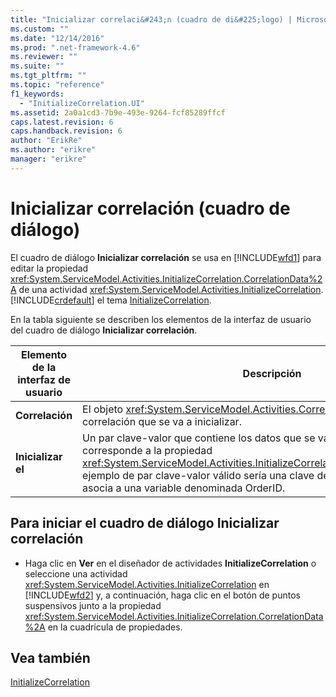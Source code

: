 ```yaml
---
title: "Inicializar correlaci&#243;n (cuadro de di&#225;logo) | Microsoft Docs"
ms.custom: ""
ms.date: "12/14/2016"
ms.prod: ".net-framework-4.6"
ms.reviewer: ""
ms.suite: ""
ms.tgt_pltfrm: ""
ms.topic: "reference"
f1_keywords: 
  - "InitializeCorrelation.UI"
ms.assetid: 2a0a1cd3-7b9e-493e-9264-fcf85289ffcf
caps.latest.revision: 6
caps.handback.revision: 6
author: "ErikRe"
ms.author: "erikre"
manager: "erikre"
---
```

# Inicializar correlaci&#243;n (cuadro de di&#225;logo)
El cuadro de diálogo **Inicializar correlación** se usa en [!INCLUDE[wfd1](../workflow-designer/includes/wfd1_md.md)] para editar la propiedad <xref:System.ServiceModel.Activities.InitializeCorrelation.CorrelationData%2A> de una actividad <xref:System.ServiceModel.Activities.InitializeCorrelation>.[!INCLUDE[crdefault](../test/includes/crdefault_md.md)] el tema [InitializeCorrelation](../workflow-designer/initializecorrelation-activity-designer.md).  
  
 En la tabla siguiente se describen los elementos de la interfaz de usuario del cuadro de diálogo **Inicializar correlación**.  
  
|Elemento de la interfaz de usuario|Descripción|  
|----------------------------------------|-----------------|  
|**Correlación**|El objeto <xref:System.ServiceModel.Activities.CorrelationHandle> de la correlación que se va a inicializar.|  
|**Inicializar el**|Un par clave\-valor que contiene los datos que se van a inicializar.Esto corresponde a la propiedad <xref:System.ServiceModel.Activities.InitializeCorrelation.CorrelationData%2A>.Un ejemplo de par clave\-valor válido sería una clave denominada "OrderID" que se asocia a una variable denominada OrderID.|  
  
## Para iniciar el cuadro de diálogo Inicializar correlación  
  
-   Haga clic en **Ver** en el diseñador de actividades **InitializeCorrelation** o seleccione una actividad <xref:System.ServiceModel.Activities.InitializeCorrelation> en [!INCLUDE[wfd2](../workflow-designer/includes/wfd2_md.md)] y, a continuación, haga clic en el botón de puntos suspensivos junto a la propiedad <xref:System.ServiceModel.Activities.InitializeCorrelation.CorrelationData%2A> en la cuadrícula de propiedades.  
  
## Vea también  
 [InitializeCorrelation](../workflow-designer/initializecorrelation-activity-designer.md)